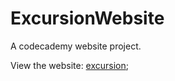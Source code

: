 # ExcursionWebsite

A codecademy website project.

View the website: [excursion](https://s487chen.github.io/ExcursionWebsite);
